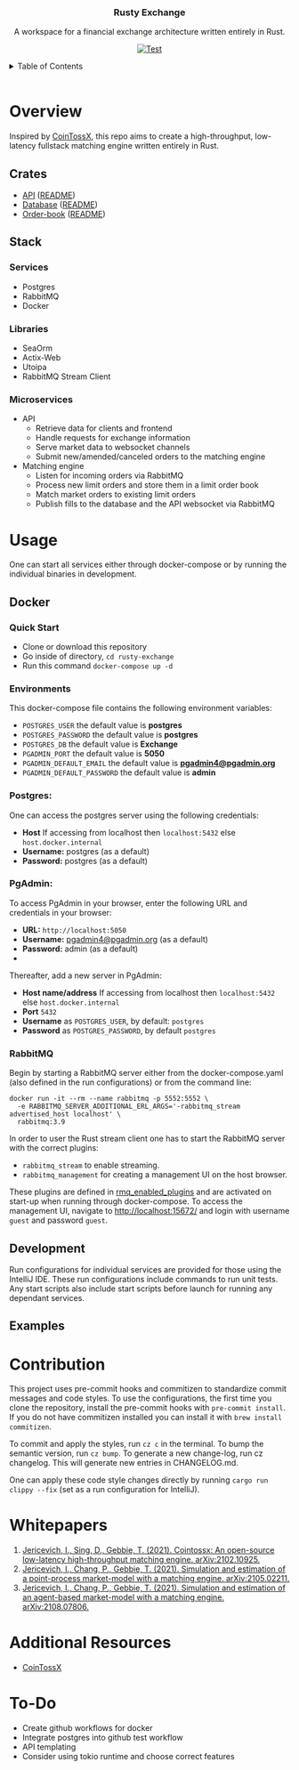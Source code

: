 <div align="center">
    <h3 align="center">Rusty Exchange</h3>
    <p align="center">
        A workspace for a financial exchange architecture written entirely in Rust.
    </p>

[![Test](https://github.com/IvanJericevich/rusty-exchange/actions/workflows/test.yml/badge.svg?branch=main)](https://github.com/IvanJericevich/rusty-exchange/actions/workflows/test.yml)
</div>

<!-- TABLE OF CONTENTS -->
<details>
    <summary>Table of Contents</summary>
    <ol>
        <li><a href="#overview">Overview</a></li>
        <ol>
            <li><a href="#crates">Crates</a></li>
            <li><a href="#stack">Stack</a></li>
        </ol>
        <li><a href="#usage">Usage</a></li>
        <ol>
            <li><a href="#docker">Docker</a></li>
        </ol>
        <li><a href="#contribution">Contribution</a></li>
        <li><a href="#whitepapers">Whitepapers</a></li>
        <li><a href="#todo">To-do</a></li>
    </ol>
</details>
<br />

<!-- OVERVIEW -->
# Overview
Inspired by [CoinTossX](https://github.com/dharmeshsing/CoinTossX), this repo aims to create a high-throughput,
low-latency fullstack matching engine written entirely in Rust.

<!-- CRATES -->
## Crates
* [API](api) ([README](api/README.md))
* [Database](database) ([README](database/README.md))
* [Order-book](orderbook) ([README](orderbook/README.md))

<!-- STACK -->
## Stack
### Services
* Postgres
* RabbitMQ
* Docker

### Libraries
* SeaOrm
* Actix-Web
* Utoipa
* RabbitMQ Stream Client

### Microservices
* API
  * Retrieve data for clients and frontend
  * Handle requests for exchange information
  * Serve market data to websocket channels
  * Submit new/amended/canceled orders to the matching engine
* Matching engine
  * Listen for incoming orders via RabbitMQ
  * Process new limit orders and store them in a limit order book
  * Match market orders to existing limit orders
  * Publish fills to the database and the API websocket via RabbitMQ

<!-- USAGE -->
# Usage
One can start all services either through docker-compose or by running the individual binaries in development.
<!-- DOCKER -->
## Docker
### Quick Start
* Clone or download this repository
* Go inside of directory, `cd rusty-exchange`
* Run this command `docker-compose up -d`

### Environments
This docker-compose file contains the following environment variables:
* `POSTGRES_USER` the default value is **postgres**
* `POSTGRES_PASSWORD` the default value is **postgres**
* `POSTGRES_DB` the default value is **Exchange**
* `PGADMIN_PORT` the default value is **5050**
* `PGADMIN_DEFAULT_EMAIL` the default value is **pgadmin4@pgadmin.org**
* `PGADMIN_DEFAULT_PASSWORD` the default value is **admin**

### Postgres:
One can access the postgres server using the following credentials:
* **Host** If accessing from localhost then `localhost:5432` else `host.docker.internal`
* **Username:** postgres (as a default)
* **Password:** postgres (as a default)

### PgAdmin:
To access PgAdmin in your browser, enter the following URL and credentials in your browser:
* **URL:** `http://localhost:5050`
* **Username:** pgadmin4@pgadmin.org (as a default)
* **Password:** admin (as a default)
* 
Thereafter, add a new server in PgAdmin:
* **Host name/address** If accessing from localhost then `localhost:5432` else `host.docker.internal`
* **Port** `5432`
* **Username** as `POSTGRES_USER`, by default: `postgres`
* **Password** as `POSTGRES_PASSWORD`, by default `postgres`

### RabbitMQ
Begin by starting a RabbitMQ server either from the docker-compose.yaml (also defined in the run configurations) or
from the command line:
```
docker run -it --rm --name rabbitmq -p 5552:5552 \
  -e RABBITMQ_SERVER_ADDITIONAL_ERL_ARGS='-rabbitmq_stream advertised_host localhost' \
  rabbitmq:3.9
```

In order to user the Rust stream client one has to start the RabbitMQ server with the correct plugins:
* `rabbitmq_stream` to enable streaming.
* `rabbitmq_management` for creating a management UI on the host browser.

These plugins are defined in [rmq_enabled_plugins](rmq_enabled_plugins) and are activated on start-up when running
through docker-compose. To access the management UI, navigate to [http://localhost:15672/](http://localhost:15672/)
and login with username `guest` and password `guest`.

## Development
Run configurations for individual services are provided for those using the IntelliJ IDE. These run configurations
include commands to run unit tests. Any start scripts also include start scripts before launch for running any dependant
services.

## Examples

<!-- CONTRIBUTION -->
# Contribution
This project uses pre-commit hooks and commitizen to standardize commit messages and code styles.
To use the configurations, the first time you clone the repository, install the pre-commit hooks with
`pre-commit install`. If you do not have commitizen installed you can install it with `brew install commitizen`.

To commit and apply the styles, run `cz c` in the terminal. To bump the semantic version, run `cz bump`.
To generate a new change-log, run cz changelog. This will generate new entries in CHANGELOG.md.

One can apply these code style changes directly by running `cargo run clippy --fix` (set as a run configuration for
IntelliJ).

<!-- WHITEPAPERS -->
# Whitepapers
1. [Jericevich, I., Sing, D., Gebbie, T. (2021). Cointossx: An open-source low-latency high-throughput matching engine. arXiv:2102.10925.](https://arxiv.org/abs/2102.10925)
2. [Jericevich, I., Chang, P., Gebbie, T. (2021). Simulation and estimation of a point-process market-model with a matching engine. arXiv:2105.02211.](https://arxiv.org/abs/2105.02211)
3. [Jericevich, I., Chang, P., Gebbie, T. (2021). Simulation and estimation of an agent-based market-model with a matching engine. arXiv:2108.07806.](https://arxiv.org/abs/2108.07806)

<!-- RESOURCES -->
# Additional Resources
* [CoinTossX](https://github.com/dharmeshsing/CoinTossX)

<!-- TODO -->
# To-Do
* Create github workflows for docker
* Integrate postgres into github test workflow
* API templating
* Consider using tokio runtime and choose correct features
